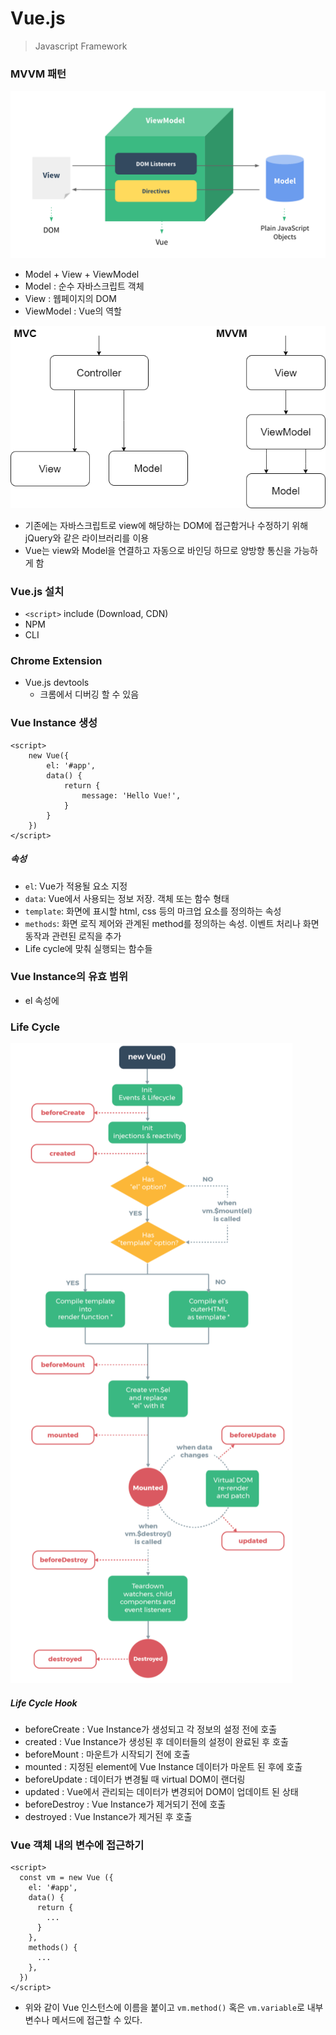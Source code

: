 # Vue.js

> Javascript Framework



### MVVM 패턴

![MVVM](img/mvvm.png)

- Model + View + ViewModel
- Model : 순수 자바스크립트 객체
- View : 웹페이지의 DOM
- ViewModel : Vue의 역할



![mvcmvvm](img/mvcmvvm.png)

- 기존에는 자바스크립트로 view에 해당하는 DOM에 접근함거나 수정하기 위해 jQuery와 같은 라이브러리를 이용
- Vue는 view와 Model을 연결하고 자동으로 바인딩 하므로 양방향 통신을 가능하게 함



### Vue.js 설치

- `<script>` include (Download, CDN)
- NPM
- CLI



### Chrome Extension

- Vue.js devtools
  - 크롬에서 디버깅 할 수 있음



### Vue Instance 생성

```vue
<script>
	new Vue({
        el: '#app',
        data() {
            return {
                message: 'Hello Vue!',
            }
        }
    })
</script>
```

##### 속성

- `el`: Vue가 적용될 요소 지정
- `data`: Vue에서 사용되는 정보 저장. 객체 또는 함수 형태
- `template`: 화면에 표시할 html, css 등의 마크업 요소를 정의하는 속성
- `methods`: 화면 로직 제어와 관계된 method를 정의하는 속성. 이벤트 처리나 화면 동작과 관련된 로직을 추가
- Life cycle에 맞춰 실행되는 함수들



### Vue Instance의 유효 범위

- el 속성에 



### Life Cycle

![image-20211104171659932](img/image-20211104171659932.png)

##### Life Cycle Hook

- beforeCreate : Vue Instance가 생성되고 각 정보의 설정 전에 호출
- created : Vue Instance가 생성된 후 데이터들의 설정이 완료된 후 호출
- beforeMount : 마운트가 시작되기 전에 호출
- mounted : 지정된 element에 Vue Instance 데이터가 마운트 된 후에 호출
- beforeUpdate : 데이터가 변경될 때 virtual DOM이 랜더링
- updated : Vue에서 관리되는 데이터가 변경되어 DOM이 업데이트 된 상태
- beforeDestroy : Vue Instance가 제거되기 전에 호출
- destroyed : Vue Instance가 제거된 후 호출



### Vue 객체 내의 변수에 접근하기

```vue
<script>
  const vm = new Vue ({
    el: '#app',
    data() {
      return {
        ...
      }
    },
    methods() {
      ...
    },
  })
</script>
```

- 위와 같이 Vue 인스턴스에 이름을 붙이고 `vm.method()` 혹은 `vm.variable`로 내부 변수나 메서드에 접근할 수 있다.
